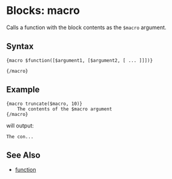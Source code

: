 # Blocks: macro

Calls a function with the block contents as the ```$macro``` argument.

## Syntax

```
{macro $function([$argument1, [$argument2, [ ... ]]])}
    
{/macro}
```

## Example

```
{macro truncate($macro, 10)}
    The contents of the $macro argument
{/macro}
```

will output:

```
The con...
```


## See Also

- [function](function.md)
